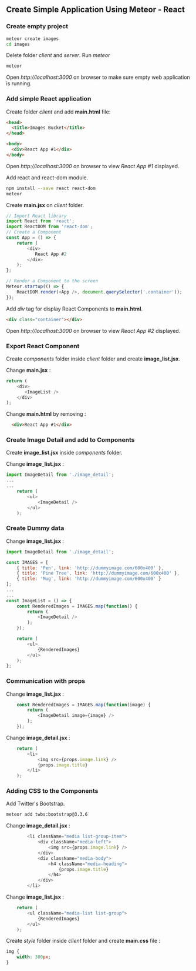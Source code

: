 ## Create Simple Application Using Meteor - React

### Create empty project  
```bash
meteor create images
cd images
```  
Delete folder _client_ and _server_. Run _meteor_
```bash
meteor
```
Open _http://localhost:3000_ on browser to make sure empty web application is running.

### Add simple React application  
Create folder _client_ and add **main.html** file:
```html
<head>
  <title>Images Bucket</title>
</head>

<body>
  <div>React App #1</div>
</body>
```
 Open _http://localhost:3000_ on browser to view _React App #1_ displayed.
 
 Add react and react-dom module.
 ```bash
 npm install --save react react-dom
 meteor
 ``` 
 Create **main.jsx** on _client_ folder.
 ```js
 // Import React library
import React from 'react';
import ReactDOM from 'react-dom';
 // Create a Component
 const App = () => {
     return (
         <div>
            React App #2
         </div>
     );
 };

 // Render a Component to the screen
 Meteor.startup(() => {
     ReactDOM.render(<App />, document.querySelector('.container'));
 });
 ```
 Add _div_ tag for display React Components to **main.html**.
 ```html
 <div class="container"></div>
 ``` 
 Open _http://localhost:3000_ on browser to view _React App #2_ displayed.
 
### Export React Component  
Create _components_ folder inside _client_ folder and create **image_list.jsx**.

Change **main.jsx** :
```javascript
return (
    <div>
       <ImageList />
    </div>
);
```
Change **main.html** by removing :
```html
  <div>React App #1</div>
```

### Create Image Detail and add to Components  
Create **image_list.jsx** inside _components_ folder.

Change **image_list.jsx** :
```js
import ImageDetail from './image_detail';
...
...
    return (
        <ul>
            <ImageDetail />
        </ul>
    );
``` 

### Create Dummy data
Change **image_list.jsx** :
```js
import ImageDetail from './image_detail';

const IMAGES = [
    { title: 'Pen', link: 'http://dummyimage.com/600x400' },
    { title: 'Pine Tree', link: 'http://dummyimage.com/600x400' },
    { title: 'Mug', link: 'http://dummyimage.com/600x400' }
];
...
...
const ImageList = () => {
    const RenderedImages = IMAGES.map(function() {
        return (
            <ImageDetail />
        );
    });

    return (
        <ul>
            {RenderedImages}
        </ul>
    );
};
```

### Communication with props
Change **image_list.jsx** :
```js
    const RenderedImages = IMAGES.map(function(image) {
        return (
            <ImageDetail image={image} />
        );
    });
```
Change **image_detail.jsx** :
```js
    return (
        <li>
            <img src={props.image.link} />
            {props.image.title}
        </li>
    );
```

### Adding CSS to the Components
Add Twitter's Bootstrap.
```bash
meteor add twbs:bootstrap@3.3.6
```
Change **image_detail.jsx** :
```js
        <li className="media list-group-item">
            <div className="media-left">
                <img src={props.image.link} />
            </div>
            <div className="media-body">
                <h4 className="media-heading">
                    {props.image.title}
                </h4>
            </div>
        </li>
```
Change **image_list.jsx** :
```js
    return (
        <ul className="media-list list-group">
            {RenderedImages}
        </ul>
    );
```
Create _style_ folder inside _client_ folder and create **main.css** file :
```css
img {
    width: 300px;
}
```